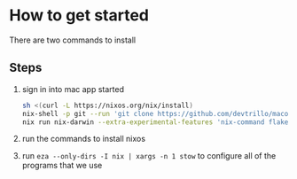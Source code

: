 # How to get started

There are two commands to install

## Steps

1. sign in into mac app started

    ```bash
    sh <(curl -L https://nixos.org/nix/install)
    nix-shell -p git --run 'git clone https://github.com/devtrillo/macos ~/dotfiles'
    nix run nix-darwin --extra-experimental-features 'nix-command flakes' -- switch --flake ~/dotfiles/nix#mini
    ```

2. run the commands to install nixos
3. run `eza --only-dirs -I nix | xargs -n 1 stow` to configure all of the programs that we use
